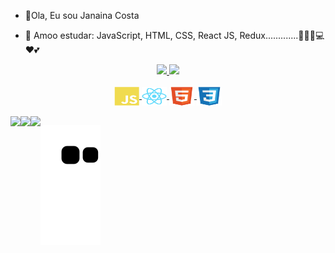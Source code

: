 - 👋Ola, Eu sou Janaina Costa

- 🌱 Amoo estudar: JavaScript, HTML, CSS, React JS, Redux.............👩🏾‍💻💻❤️💕


<div align="center" >
  <a href="https://github.com/Janaina-costa">
  <img height="180em" src="https://github-readme-stats.vercel.app/api?username=Janaina-Costa&show_icons=true&theme=outrun&include_all_commits=true&count_private=true"/>
  <img height="180em" src="https://github-readme-stats.vercel.app/api/top-langs/?username=Janaina-Costa&layout=compact&langs_count=7&theme=outrun"/>
</div>
  
 <div align="center" style="display: flex, margin_left:150px"><br>
  <img align="center" alt="Rafa-Js" height="30" width="40" src="https://raw.githubusercontent.com/devicons/devicon/master/icons/javascript/javascript-plain.svg">
  <img align="center" alt="Rafa-React" height="30" width="40" src="https://raw.githubusercontent.com/devicons/devicon/master/icons/react/react-original.svg">
  <img align="center" alt="Rafa-HTML" height="30" width="40" src="https://raw.githubusercontent.com/devicons/devicon/master/icons/html5/html5-original.svg">
  <img align="center" alt="Rafa-CSS" height="30" width="40" src="https://raw.githubusercontent.com/devicons/devicon/master/icons/css3/css3-original.svg">  
</div>
 <br/>
  
  <div style="display: flex" align="center"> 
  <a href="https://instagram.com/janacosta_dev" target="_blank"><img src="https://img.shields.io/badge/-Instagram-%23E4405F?style=for-the-badge&logo=instagram&logoColor=white" target="_blank"></a>     
  <a href = "mailto:janainacosta.dev@gmail.com"><img src="https://img.shields.io/badge/-Gmail-%23333?style=for-the-badge&logo=gmail&logoColor=white" target="_blank"></a>
  <a href="https://www.linkedin.com/in/janaina-costa-1193241b2/" target="_blank"><img src="https://img.shields.io/badge/-LinkedIn-%230077B5?style=for-the-badge&logo=linkedin&logoColor=white" target="_blank"></a> 
 
  ![Snake animation](https://github.com/Janaina-Costa/Janaina-Costa/blob/output/github-contribution-grid-snake.svg)
 
</div>
